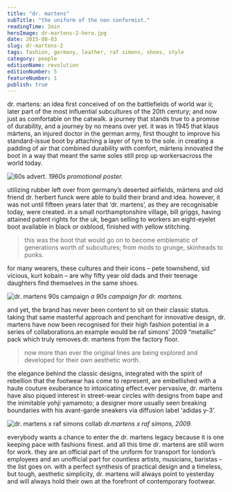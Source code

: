 ```yaml
---
title: "dr. martens"
subTitle: "the uniform of the non conformist."
readingTime: 2min
heroImage: dr-martens-2-hero.jpg
date: 2015-08-03
slug: dr-martens-2
tags: fashion, germany, leather, raf simons, shoes, style
category: people
editionName: revolution
editionNumber: 5
featureNumber: 1
publish: true
---
```


dr. martens: an idea first conceived of on the battlefields of world war ii; later part of the most influential subcultures of the 20th century; and now just as comfortable on the catwalk. a journey that stands true to a promise of durability, and a journey by no means over yet. it was in 1945 that klaus märtens, an injured doctor in the german army, first thought to improve his standard-issue boot by attaching a layer of tyre to the sole. in creating a padding of air that combined durability with comfort, märtens innovated the boot in a way that meant the same soles still prop up workersacross the world today.

![60s advert.](https://s3-eu-west-1.amazonaws.com/meta.hevnly.com/images/on-3-8-2015/image-13.jpg)
*1960s promotional poster.*

utilizing rubber left over from germanyʼs deserted airfields, märtens and old friend dr. herbert funck were able to build their brand and idea. however, it was not until fifteen years later that ‘dr. martens’, as they are recognisable today, were created. in a small northamptonshire village, bill griggs, having attained patent rights for the uk, began selling to workers an eight-eyelet boot available in black or oxblood, finished with yellow stitching.

>this was the boot that would go on to become emblematic of generations worth of subcultures; from mods to grunge, skinheads to punks.

for many wearers, these cultures and their icons – pete townshend, sid vicious, kurt kobain – are why fifty year old dads and their teenage daughters find themselves in the same shoes.

![dr. martens 90s campaign](https://s3-eu-west-1.amazonaws.com/meta.hevnly.com/images/on-3-8-2015/image-32.jpg)
*a 90s campaign for dr. martens.*

and yet, the brand has never been content to sit on their classic status. taking that same masterful approach and penchant for innovative design, dr. martens have now been recognised for their high fashion potential in a series of collaborations.an example would be raf simonsʼ 2009 “metallic” pack which truly removes dr. martens from the factory floor.

>now more than ever the original lines are being explored and developed for their own aesthetic worth.

the elegance behind the classic designs, integrated with the spirit of rebellion that the footwear has come to represent, are embellished with a haute couture exuberance to intoxicating effect.ever pervasive, dr. martens have also piqued interest in street-wear circles with designs from bape and the inimitable yohji yamamoto; a designer more usually seen breaking boundaries with his avant-garde sneakers via diffusion label ʻadidas y-3ʼ.

![dr. martens x raf simons collab](https://s3-eu-west-1.amazonaws.com/meta.hevnly.com/images/on-3-8-2015/image-42.jpg)
*dr.martens x raf simons, 2009.*

everybody wants a chance to enter the dr. martens legacy because it is one keeping pace with fashions finest. and all this time dr. martens are still worn for work. they are an official part of the uniform for transport for londonʼs employees and an unofficial part for countless artists, musicians, baristas – the list goes on. with a perfect synthesis of practical design and a timeless, but tough, aesthetic simplicity, dr. martens will always point to yesterday and will always hold their own at the forefront of contemporary footwear.
